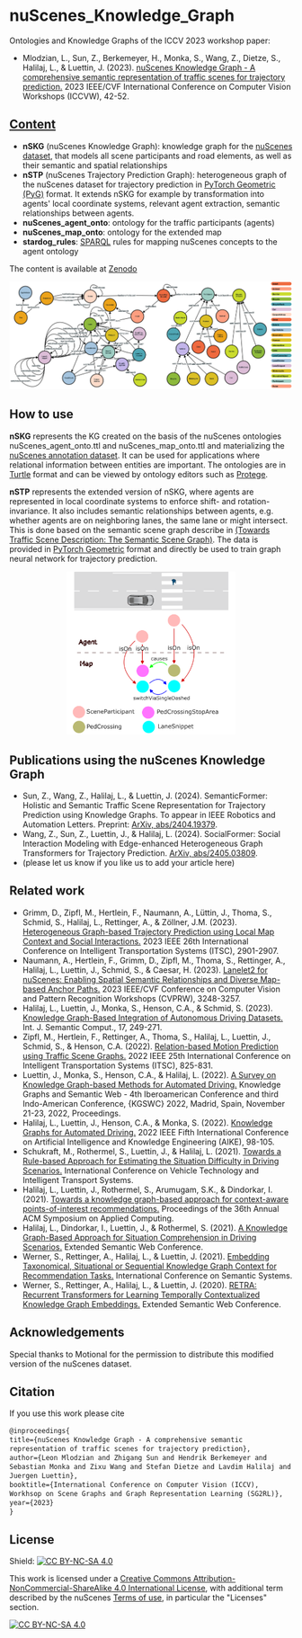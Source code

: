 # nuScenes_Knowledge_Graph  
Ontologies and Knowledge Graphs of the ICCV 2023 workshop paper:
- Mlodzian, L., Sun, Z., Berkemeyer, H., Monka, S., Wang, Z., Dietze, S., Halilaj, L., & Luettin, J. (2023). [nuScenes Knowledge Graph - A comprehensive semantic representation of traffic scenes for trajectory prediction.](http://ieeexplore.ieee.org/stamp/stamp.jsp?tp=&arnumber=10350942) 2023 IEEE/CVF International Conference on Computer Vision Workshops (ICCVW), 42-52.

## [Content](https://zenodo.org/records/10074393)
  - **nSKG** (nuScenes Knowledge Graph): knowledge graph for the [nuScenes dataset](https://www.nuscenes.org/nuscenes), that models all scene participants and road elements, as well as their semantic and spatial relationships
  - **nSTP** (nuScenes Trajectory Prediction Graph): heterogeneous graph of the nuScenes dataset for trajectory prediction in [PyTorch Geometric (PyG)](https://pytorch-geometric.readthedocs.io/en/latest/) format. It extends nSKG for example by transformation into agents' local coordinate systems, relevant agent extraction, semantic relationships between agents.
  - **nuScenes_agent_onto**: ontology for the traffic participants (agents)
  - **nuScenes_map_onto**: ontology for the extended map
  - **stardog_rules**: [SPARQL](https://www.w3.org/TR/rdf-sparql-query/) rules for mapping nuScenes concepts to the agent ontology

The content is available at [Zenodo](https://zenodo.org/records/10074393)


![nuScenes ontology excerpt](Images/nSKG.png)

## How to use
**nSKG** represents the KG created on the basis of the nuScenes ontologies nuScenes_agent_onto.ttl and nuScenes_map_onto.ttl and materializing the [nuScenes annotation dataset](https://www.nuscenes.org/nuscenes#data-annotation). It can be used for applications where relational information between entities are important. The ontologies are in [Turtle](https://www.w3.org/TR/turtle/) format and can be viewed by ontology editors such as [Protege](https://protege.standord.edu/). 

**nSTP** represents the extended version of nSKG, where agents are represented in local coordinate systems to enforce shift- and rotation-invariance. It also includes semantic relationships between agents, e.g. whether agents are on neighboring lanes, the same lane or might intersect. This is done based on the semantic scene graph describe in [(Towards Traffic Scene Description: The Semantic Scene Graph)](https://arxiv.org/abs/2111.10196). The data is provided in [PyTorch Geometric](https://pyg.org/) format and directly be used to train graph neural network for trajectory prediction.


<p align=center>
<img src="Images/Map-and-agent-map3.png" width="300px">
</p>

## Publications using the nuScenes Knowledge Graph
- Sun, Z., Wang, Z., Halilaj, L., & Luettin, J. (2024). SemanticFormer: Holistic and Semantic Traffic Scene Representation for Trajectory Prediction using Knowledge Graphs. To appear in IEEE Robotics and Automation Letters. Preprint: [ArXiv, abs/2404.19379](https://arxiv.org/abs/2404.19379).
- Wang, Z., Sun, Z., Luettin, J., & Halilaj, L. (2024). SocialFormer: Social Interaction Modeling with Edge-enhanced Heterogeneous Graph Transformers for Trajectory Prediction. [ArXiv, abs/2405.03809](https://arxiv.org/abs/2405.03809).
- (please let us know if you like us to add your article here)

## Related work
- Grimm, D., Zipfl, M., Hertlein, F., Naumann, A., Lüttin, J., Thoma, S., Schmid, S., Halilaj, L., Rettinger, A., & Zöllner, J.M. (2023). [Heterogeneous Graph-based Trajectory Prediction using Local Map Context and Social Interactions.](http://ieeexplore.ieee.org/stamp/stamp.jsp?tp=&arnumber=10422462) 2023 IEEE 26th International Conference on Intelligent Transportation Systems (ITSC), 2901-2907.
- Naumann, A., Hertlein, F., Grimm, D., Zipfl, M., Thoma, S., Rettinger, A., Halilaj, L., Luettin, J., Schmid, S., & Caesar, H. (2023). [Lanelet2 for nuScenes: Enabling Spatial Semantic Relationships and Diverse Map-based Anchor Paths.](http://ieeexplore.ieee.org/stamp/stamp.jsp?tp=&arnumber=10209046) 2023 IEEE/CVF Conference on Computer Vision and Pattern Recognition Workshops (CVPRW), 3248-3257.
- Halilaj, L., Luettin, J., Monka, S., Henson, C.A., & Schmid, S. (2023). [Knowledge Graph-Based Integration of Autonomous Driving Datasets.](https://doi.org/10.1142/s1793351x23600048) Int. J. Semantic Comput., 17, 249-271.
- Zipfl, M., Hertlein, F., Rettinger, A., Thoma, S., Halilaj, L., Luettin, J., Schmid, S., & Henson, C.A. (2022). [Relation-based Motion Prediction using Traffic Scene Graphs.](http://ieeexplore.ieee.org/stamp/stamp.jsp?tp=&arnumber=9922155) 2022 IEEE 25th International Conference on Intelligent Transportation Systems (ITSC), 825-831.
- Luettin, J., Monka, S., Henson, C.A., & Halilaj, L. (2022). [A Survey on Knowledge Graph-based Methods for Automated Driving.](https://arxiv.org/pdf/2210.08119.pdf) Knowledge Graphs and Semantic Web - 4th Iberoamerican Conference and third Indo-American Conference, {KGSWC} 2022, Madrid, Spain, November 21-23, 2022, Proceedings.
- Halilaj, L., Luettin, J., Henson, C.A., & Monka, S. (2022). [Knowledge Graphs for Automated Driving.](http://ieeexplore.ieee.org/stamp/stamp.jsp?tp=&arnumber=9939271) 2022 IEEE Fifth International Conference on Artificial Intelligence and Knowledge Engineering (AIKE), 98-105.
- Schukraft, M., Rothermel, S., Luettin, J., & Halilaj, L. (2021). [Towards a Rule-based Approach for Estimating the Situation Difficulty in Driving Scenarios.](https://pdfs.semanticscholar.org/b2c8/74f2a361697e29342df937a788151b768b30.pdf) International Conference on Vehicle Technology and Intelligent Transport Systems.
- Halilaj, L., Luettin, J., Rothermel, S., Arumugam, S.K., & Dindorkar, I. (2021). [Towards a knowledge graph-based approach for context-aware points-of-interest recommendations.](http://dl.acm.org/citation.cfm?id=3442056) Proceedings of the 36th Annual ACM Symposium on Applied Computing.
- Halilaj, L., Dindorkar, I., Luettin, J., & Rothermel, S. (2021). [A Knowledge Graph-Based Approach for Situation Comprehension in Driving Scenarios.](https://doi.org/10.1007/978-3-030-77385-4_42) Extended Semantic Web Conference.
- Werner, S., Rettinger, A., Halilaj, L., & Luettin, J. (2021). [Embedding Taxonomical, Situational or Sequential Knowledge Graph Context for Recommendation Tasks.](https://pdfs.semanticscholar.org/84da/9419342fbfeab0c0ca6935503fcace4b5bf5.pdf) International Conference on Semantic Systems.
- Werner, S., Rettinger, A., Halilaj, L., & Luettin, J. (2020). [RETRA: Recurrent Transformers for Learning Temporally Contextualized Knowledge Graph Embeddings.](https://doi.org/10.1007/978-3-030-77385-4_25) Extended Semantic Web Conference.
  
## Acknowledgements
Special thanks to Motional for the permission to distribute this modified version of the nuScenes dataset.

## Citation
If you use this work please cite
```
@inproceedings{
title={nuScenes Knowledge Graph - A comprehensive semantic representation of traffic scenes for trajectory prediction},
author={Leon Mlodzian and Zhigang Sun and Hendrik Berkemeyer and Sebastian Monka and Zixu Wang and Stefan Dietze and Lavdim Halilaj and Juergen Luettin},
booktitle={International Conference on Computer Vision (ICCV), Workhsop on Scene Graphs and Graph Representation Learning (SG2RL)},
year={2023}
}
```
## License
Shield: [![CC BY-NC-SA 4.0][cc-by-nc-sa-shield]][cc-by-nc-sa]

This work is licensed under a
[Creative Commons Attribution-NonCommercial-ShareAlike 4.0 International License][cc-by-nc-sa], 
with additional term described by the nuScenes [Terms of use](https://www.nuscenes.org/terms-of-use), in particular the "Licenses" section.

[![CC BY-NC-SA 4.0][cc-by-nc-sa-image]][cc-by-nc-sa]

[cc-by-nc-sa]: http://creativecommons.org/licenses/by-nc-sa/4.0/
[cc-by-nc-sa-image]: https://licensebuttons.net/l/by-nc-sa/4.0/88x31.png
[cc-by-nc-sa-shield]: https://img.shields.io/badge/License-CC%20BY--NC--SA%204.0-lightgrey.svg
